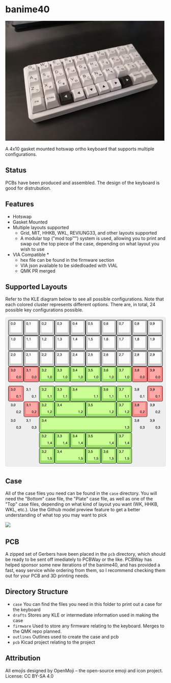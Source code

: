 # banime40

<img src="https://raw.githubusercontent.com/ChrisChrisLoLo/banime40/master/docs/images/IMG_20220319_143632.jpg" width="500">

A 4x10 gasket mounted hotswap ortho keyboard that supports multiple configurations.

## Status
PCBs have been produced and assembled. The design of the keyboard is good for distrubution.

## Features
- Hotswap
- Gasket Mounted
- Multiple layouts supported
    - Grid, MIT, HHKB, WKL, REVIUNG33, and other layouts supported
    - A modular top ("mod top™") system is used, allowing you to print and swap out the top piece of the case, depending on what layout you wish to use
- VIA Compatible *
    - hex file can be found in the firmware section
    - VIA json available to be sidedloaded with VIAL
    - QMK PR merged

## Supported Layouts
Refer to the KLE diagram below to see all possible configurations. Note that each colored cluster represents different options.
There are, in total, 24 possible key configurations possible.

<img src="https://raw.githubusercontent.com/ChrisChrisLoLo/banime40/master/docs/images/keyboard-layout.png">

## Case 
All of the case files you need can be found in the `case` directory. You will need the "Bottom" case file, the "Plate" case file, as well as one of the "Top" case files, depending on what kind of layout you want (WK, HHKB, WKL, etc.). Use the Github model preview feature to get a better understanding of what top you may want to pick

 <img src="https://raw.githubusercontent.com/ChrisChrisLoLo/banime40/master/docs/images/IMG_20220319_144006.jpg" width="500">

## PCB
A zipped set of Gerbers have been placed in the `pcb` directory, which should be ready to be sent off imediately to PCBWay or the like. PCBWay has helped sponsor some new iterations of the banime40, and has provided a fast, easy service while ordering from them, so I recommend checking them out for your PCB and 3D printing needs.

## Directory Structure
- `case`
    You can find the files you need in this folder to print out a case for the keyboard
- `drafts`
    Stores any KLE or intermediate information used in making the case
- `firmware`
    Used to store any firmware relating to the keyboard. Merges to the QMK repo planned.
- `outlines`
    Outlines used to create the case and pcb
- `pcb`
    Kicad project relating to the project
    
## Attribution
All emojis designed by OpenMoji – the open-source emoji and icon project. License: CC BY-SA 4.0
